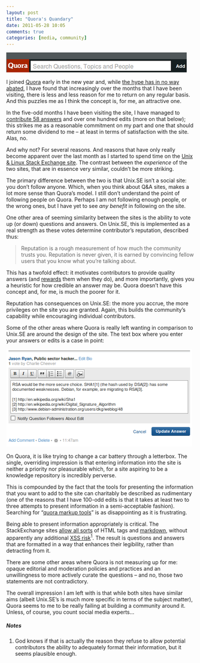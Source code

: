 ```yaml
---
layout: post
title: "Quora's Quandary"
date: 2011-05-28 10:05
comments: true
categories: [media, community]
---
```

![image](/images/post_images/quora1.png)

I joined [Quora](http://www.quora.com/ "Quora: Q&A site") early in the
new year and, while 
[the hype has in no way abated](http://techcrunch.com/2011/01/23/why-i-don%E2%80%99t-buy-the-quora-hype/ "TC article on the hype"),
I have found that increasingly over the months that I have been
visiting, there is less and less reason for me to return on any regular
basis. And this puzzles me as I think the concept is, for me, an
attractive one.

In the five-odd months I have been visiting the site, I have managed to
[contribute 58 answers](http://www.quora.com/Jason-Ryan "My Quora profile") 
and over one hundred edits (more on that below); this strikes me as a reasonable
commitment on my part and one that should return some dividend to me –
at least in terms of satisfaction with the site. Alas, no.

And why not? For several reasons. And reasons that have only really
become apparent over the last month as I started to spend time on the
[Unix & Linux Stack Exchange site](http://unix.stackexchange.com/ "Unix and Linux Stack Exchange").
The contrast between the *experience* of the two sites, that are in
essence very similar, couldn’t be more striking.

The primary difference between the two is that Unix.SE isn’t a social
site: you don’t follow anyone. Which, when you think about Q&A sites,
makes a lot more sense than Quora’s model. I still don’t understand the
point of following people on Quora. Perhaps I am not following enough
people, or the wrong ones, but I have yet to see *any benefit* in
following on the site.

One other area of seeming similarity between the sites is the ability to
vote up (or down) questions and answers. On Unix.SE, this is implemented
as a real strength as these votes determine contributor’s reputation,
described thus:

> Reputation is a rough measurement of how much the community trusts
> you. Reputation is never given, it is earned by convincing fellow
> users that you know what you’re talking about.

This has a twofold effect: it motivates contributors to provide quality
answers (and
[rewards](http://unix.stackexchange.com/badges "StackExchange badges")
them when they do), and more importantly, gives you a heuristic for how
credible an answer may be. Quora doesn’t have this concept and, for me,
is much the poorer for it.

Reputation has consequences on Unix.SE: the more you accrue, the more
privileges on the site you are granted. Again, this builds the
community’s capability while encouraging individual contributors.

Some of the other areas where Quora is really left wanting in comparison
to Unix.SE are around the design of the site. The text box where you
enter your answers or edits is a case in point:

![image](/images/post_images/quora2.png)

On Quora, it is like trying to change a car battery through a letterbox.
The single, overriding impression is that entering information into the
site is neither a priority nor pleasurable which, for a site aspiring to
be a knowledge repository is incredibly perverse.

This is compounded by the fact that the tools for presenting the
information that you want to add to the site can charitably be described
as rudimentary (one of the reasons that I have 100-odd edits is that it
takes at least two to three attempts to present information in a
semi-acceptable fashion). Searching for 
“[quora markup tools](http://www.quora.com/Quora-product/Are-there-any-markup-tags-when-writing-a-question?q=quora+markup+tools "Recursion alert")”
is as disappointing as it is frustrating.

Being able to present information appropriately is critical. The
StackExchange sites 
[allow all sorts](http://unix.stackexchange.com/editing-help "Unix.SE editing guidleines")
of HTML tags and
[markdown](http://daringfireball.net/projects/markdown/syntax "markdown syntax"),
without apparently any additional 
[XSS risk](http://en.wikipedia.org/wiki/Cross-site_scripting "Wikipedia page on Cross site scripting")<sup>1</sup>.
The result is questions and answers that are formatted in a way that
enhances their legibility, rather than detracting from it.

There are some other areas where Quora is not measuring up for me:
opaque editorial and moderation policies and practices and an
unwillingness to more actively curate the questions – and no, those two
statements are not contradictory.

The overall impression I am left with is that while both sites have
similar aims (albeit Unix.SE’s is much more specific in terms of the
subject matter), Quora seems to me to be really failing at building a
community around it. Unless, of course, you count social media experts…

##### Notes
1. God knows if that is actually the reason they refuse to allow
potential contributors the ability to adequately format their
information, but it seems plausible enough.
